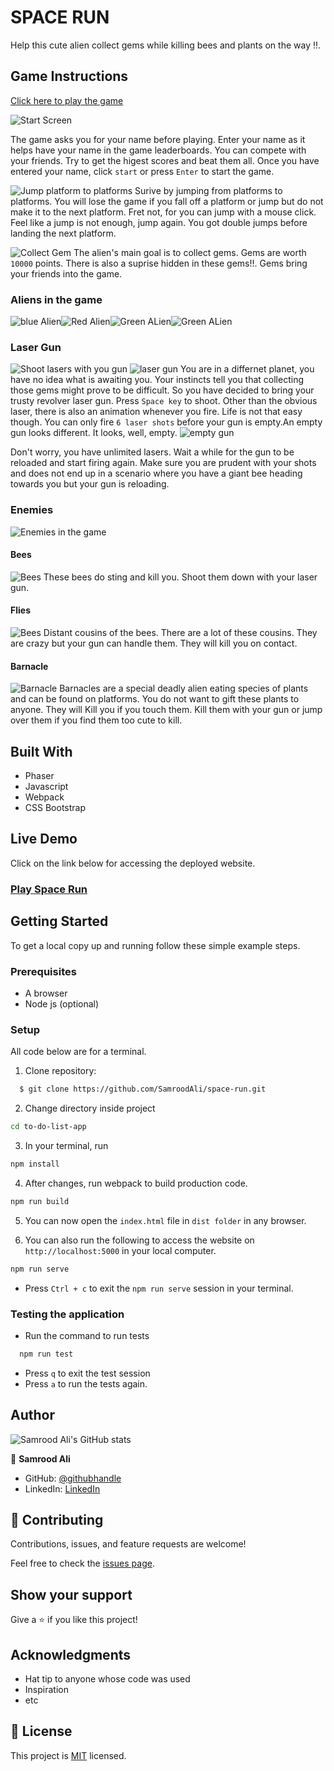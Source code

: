 # SPACE RUN
  Help this cute alien collect gems while killing bees and plants on the way !!.

## Game Instructions
[Click here to play the game](https://samroodali.github.io/space-run)</p>

![Start Screen](screenshots/startScreen.png)

The game asks you for your name before playing. Enter your name as it helps have your name in the game leaderboards. You can compete with your friends. Try to get the higest scores and beat them all.
Once you have entered your name, click `start` or press `Enter` to start the game.

![Jump platform to platforms](screenshots/jumpPlatforms.png)
Surive by jumping from platforms to platforms. You will lose the game if you fall off a platform or jump but do not make it to the next platform. Fret not, for you can jump with a mouse click. Feel like a jump is not enough, jump again. You got double jumps before landing the next platform.


![Collect Gem](screenshots/collectGem.png)
The alien's main goal is to collect gems. Gems are worth `10000` points. There is also a suprise hidden in these gems!!. Gems bring your friends into the game.

### Aliens in the game
![blue Alien](src/assets/player/Blue/alienBlue_front.png)![Red Alien](src/assets/player/Blue/../Pink/alienPink_front.png)![Green ALien](src/assets/player/Yellow/alienYellow_front.png)![Green ALien](src/assets/player/Green/alienGreen_front.png)


### Laser Gun
![Shoot lasers with you gun](screenshots/shootLasers.png)
![laser gun](src/assets/laser/raygunBig.png)
You are in a differnet planet, you have no idea what is awaiting you. Your instincts tell you that collecting those gems might prove to be difficult. So you have decided to bring your trusty revolver laser gun. Press `Space key` to shoot. Other than the obvious laser, there is also an animation whenever you fire.
Life is not that easy though. You can only fire `6 laser shots` before your gun is empty.An empty gun looks different. It looks, well, empty.
![empty gun](src/assets/laser/raygunPurpleBig.png)

Don't worry, you have unlimited lasers. Wait a while for the gun to be reloaded and start firing again. Make sure you are prudent with your shots and does not end up in a scenario where you have a giant bee heading towards you but your gun is reloading.
### Enemies
![Enemies in the game](screenshots/enemies.png)
#### Bees
![Bees](src/assets/enemies/bee.png)
These bees do sting and kill you. Shoot them down with your laser gun.
#### Flies
![Bees](src/assets/enemies/fly.png)
Distant cousins of the bees. There are a lot of these cousins. They are crazy but your gun can handle them. They will kill you on contact.

#### Barnacle
![Barnacle](src/assets/enemeies/../enemies/barnacle.png)
Barnacles are a special deadly alien eating species of plants and can be found on platforms. You do not want to gift these plants to anyone. They will Kill you if you touch them. Kill them with your gun or jump over them if you find them too cute to kill.
## Built With
- Phaser  
- Javascript
- Webpack
- CSS Bootstrap

## Live Demo

Click on the link below for accessing the deployed website.
### [Play Space Run](https://samroodali.github.io/space-run)</p>


## Getting Started

To get a local copy up and running follow these simple example steps.

### Prerequisites
- A browser
- Node js (optional)

### Setup

All code below are for a terminal.

1. Clone repository: 
```sh
  $ git clone https://github.com/SamroodAli/space-run.git
```
2. Change directory inside project
```sh
cd to-do-list-app
```
3. In your terminal, run 
```sh
npm install
```
4. After changes, run webpack to build production code.
```sh
npm run build
```
5. You can now open the `index.html` file in `dist folder` in any browser.
   
6. You can also run the following to access the website on `http://localhost:5000` in your local computer.
```sh
npm run serve
```
* Press `Ctrl + c` to exit the `npm run serve` session in your terminal.

### Testing the application

* Run the command to run tests
```sh
  npm run test
```
* Press `q` to exit the test session
* Press `a` to run the tests again.

## Author

![Samrood Ali's GitHub stats](https://github-readme-stats.vercel.app/api?username=SamroodAli&count_private=true&theme=dark&show_icons=true)

👤 **Samrood Ali**
- GitHub: [@githubhandle](https://github.com/SamroodAli)
- LinkedIn: [LinkedIn](https://www.linkedin.com/in/samrood-ali/)

## 🤝 Contributing

Contributions, issues, and feature requests are welcome!

Feel free to check the [issues page](https://github.com/SamroodAli/space-run/issues).

## Show your support

Give a ⭐️ if you like this project!

## Acknowledgments

- Hat tip to anyone whose code was used
- Inspiration
- etc

## 📝 License

This project is [MIT](/LICENSE) licensed.
